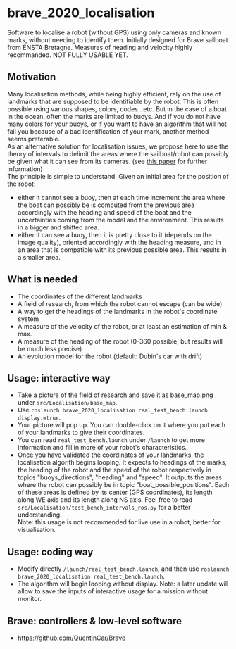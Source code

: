 # brave_2020_localisation
Software to localise a robot (without GPS) using only cameras and known marks, without needing to identify them.
Initially designed for Brave sailboat from ENSTA Bretagne. Measures of heading and velocity highly recommanded.
NOT FULLY USABLE YET.

## Motivation
Many localisation methods, while being highly efficient, rely on the use of landmarks that are supposed to be identifiable by the robot. This is often possible using various shapes, colors, codes...etc. But in the case of a boat in the ocean, often the marks are limited to buoys. And if you do not have many colors for your buoys, or if you want to have an algorithm that will not fail you because of a bad identification of your mark, another method seems preferable.  
As an alternative solution for localisation issues, we propose here to use the theory of intervals to delimit the areas where the sailboat/robot can possibly be given what it can see from its cameras. (see [this paper](https://www.ensta-bretagne.fr/jaulin/intervalcourse.pdf) for further information)  
The principle is simple to understand. Given an initial area for the position of the robot:
- either it cannot see a buoy, then at each time increment the area where the boat can possibly be is computed from the previous area accordingly with the heading and speed of the boat and the uncertainties coming from the model and the environment. This results in a bigger and shifted area.
- either it can see a buoy, then it is pretty close to it (depends on the image quality), oriented accordingly with the heading measure, and in an area that is compatible with its previous possible area. This results in a smaller area.

## What is needed
- The coordinates of the different landmarks
- A field of research, from which the robot cannot escape (can be wide)
- A way to get the headings of the landmarks in the robot's coordinate system
- A measure of the velocity of the robot, or at least an estimation of min & max.
- A measure of the heading of the robot (0-360 possible, but results will be much less precise)
- An evolution model for the robot (default: Dubin's car with drift) 

## Usage: interactive way
- Take a picture of the field of research and save it as base_map.png under `src/Localisation/base_map`.
- Use `roslaunch brave_2020_localisation real_test_bench.launch display:=true`.
- Your picture will pop up. You can double-click on it where you put each of your landmarks to give their coordinates.
- You can read `real_test_bench.launch` under `/launch` to get more information and fill in more of your robot's characteristics.
- Once you have validated the coordinates of your landmarks, the localisation algorith begins looping. It expects to headings of the marks, the heading of the robot and the speed of the robot respectively in topics "buoys_directions", "heading" and "speed". It outputs the areas where the robot can possibly be in topic "boat_possible_positions". Each of these areas is defined by its center (GPS coordinates), its length along WE axis and its length along NS axis. Feel free to read `src/Localisation/test_bench_intervals_ros.py` for a better understanding.  
Note: this usage is not recommended for live use in a robot, better for visualisation.

## Usage: coding way
- Modify directly `/launch/real_test_bench.launch`, and then use `roslaunch brave_2020_localisation real_test_bench.launch`.
- The algorithm will begin looping without display.
Note: a later update will allow to save the inputs of interactive usage for a mission without monitor.

## Brave: controllers & low-level software
* https://github.com/QuentinCar/Brave
